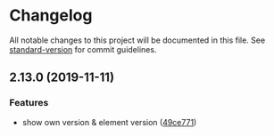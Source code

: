 # Changelog

All notable changes to this project will be documented in this file. See [standard-version](https://github.com/conventional-changelog/standard-version) for commit guidelines.

## 2.13.0 (2019-11-11)


### Features

* show own version & element version ([49ce771](https://github.com/deep-han/element/commit/49ce77183b4585689c97e03b4a4a6a3a37e5a63c))
